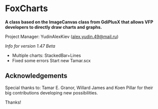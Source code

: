 # FoxCharts
**A class based on the ImageCanvas class from GdiPlusX that allows VFP developers to directly draw charts and graphs.**

Project Manager: YudinAlexKiev (alex.yudin.49@mail.ru) 

*Info for version 1.47 Beta*  
* Multiple charts: StackedBar+Lines
* Fixed some errors
Start new Tamar.scx
## Acknowledgements

Special thanks to: Tamar E. Granor, Willard James and Koen Pillar for their big contributions developing new possibilities.

Thanks!
